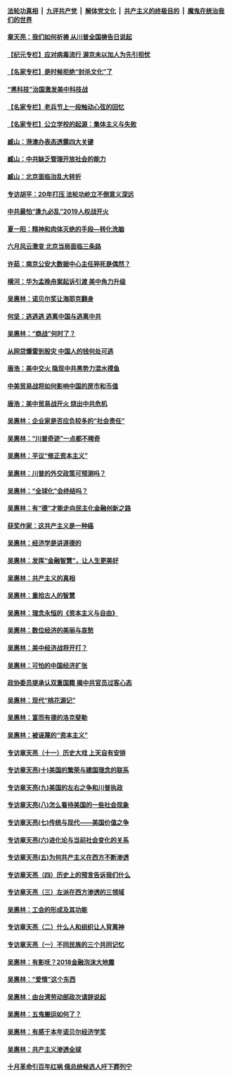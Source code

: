 

####  [法轮功真相](../../../../basic/blob/master/README.md?t=07070431) &nbsp;|&nbsp; [九评共产党](../../../../9ping.md/blob/master/README.md?t=07070431) &nbsp;|&nbsp; [解体党文化](../../../../jtdwh.md/blob/master/README.md?t=07070431)  &nbsp;|&nbsp; [共产主义的终极目的](../../../../gczydzjmd.md/blob/master/README.md?t=07070431) &nbsp;|&nbsp; [魔鬼在统治我们的世界](../../../../mgztzwmdsj.md/blob/master/README.md?t=07070431) 

#### [章天亮：我们如何祈祷 从川普全国祷告日说起](../pages/nsc423/n11944627.md?t=07070431) 

#### [【纪元专栏】应对病毒流行 渥京未以加人为先引担忧](../pages/nsc423/n11875714.md?t=07070431) 

#### [【名家专栏】是时候拒绝“封杀文化”了](../pages/nsc423/n11814093.md?t=07070431) 

#### [“黑科技”治国激发美中科技战](../pages/nsc423/n11638056.md?t=07070431) 

#### [【名家专栏】老兵节上一段触动心弦的回忆](../pages/nsc423/n11646016.md?t=07070431) 

#### [【名家专栏】公立学校的起源：集体主义与失败](../pages/nsc423/n11601833.md?t=07070431) 

#### [臧山：港澳办表态透露四大关键](../pages/nsc423/n11421628.md?t=07070431) 

#### [臧山：中共缺乏管理开放社会的能力](../pages/nsc423/n11407457.md?t=07070431) 

#### [臧山：北京面临治乱大转折](../pages/nsc423/n11406895.md?t=07070431) 

#### [专访胡平：20年打压 法轮功屹立不倒意义深远](../pages/nsc423/n11398800.md?t=07070431) 

#### [中共最怕“逢九必乱”2019人权战开火](../pages/nsc423/n11385248.md?t=07070431) 

#### [夏一阳：精神和肉体灭绝的手段—转化洗脑](../pages/nsc423/n11368250.md?t=07070431) 

#### [六月风云激变 北京当局面临三条路](../pages/nsc423/n11313668.md?t=07070431) 

#### [许茹：南京公安大数据中心主任猝死是偶然？](../pages/nsc423/n11064744.md?t=07070431) 

#### [横河：华为孟晚舟案起诉引渡 美中角力升级](../pages/nsc423/n11027230.md?t=07070431) 

#### [吴惠林：诺贝尔奖让海耶克翻身](../pages/nsc423/n10890049.md?t=07070431) 

#### [何坚：逃逃逃 逃离中国与逃离中共](../pages/nsc423/n10592891.md?t=07070431) 

#### [吴惠林：“商战”何时了？](../pages/nsc423/n10573558.md?t=07070431) 

#### [从网贷爆雷到股灾 中国人的钱何处可逃](../pages/nsc423/n10572800.md?t=07070431) 

#### [唐浩：美中交火 隐现中共黑势力混水摸鱼](../pages/nsc423/n10544040.md?t=07070431) 

#### [中美贸易战将如何影响中国的房市和币值](../pages/nsc423/n10543697.md?t=07070431) 

#### [唐浩：美中贸易战开火 烧出中共危机](../pages/nsc423/n10540126.md?t=07070431) 

#### [吴惠林：企业家是否应负较多的“社会责任”](../pages/nsc423/n10535022.md?t=07070431) 

#### [吴惠林：“川普奇迹”一点都不稀奇](../pages/nsc423/n10512808.md?t=07070431) 

#### [吴惠林：平议“修正资本主义”](../pages/nsc423/n10495724.md?t=07070431) 

#### [吴惠林：川普的外交政策可预测吗？](../pages/nsc423/n10462387.md?t=07070431) 

#### [吴惠林：“全球化”会终结吗？](../pages/nsc423/n10452838.md?t=07070431) 

#### [吴惠林：有“德”才能走向民主化金融创新之路](../pages/nsc423/n10432292.md?t=07070431) 

#### [获奖作家：这共产主义是一种癌](../pages/nsc423/n10431541.md?t=07070431) 

#### [吴惠林：经济学是讲道德的](../pages/nsc423/n10398014.md?t=07070431) 

#### [吴惠林：发挥“金融智慧”，让人生更美好](../pages/nsc423/n10375019.md?t=07070431) 

#### [吴惠林：共产主义的真相](../pages/nsc423/n10351394.md?t=07070431) 

#### [吴惠林：重拾古人的智慧](../pages/nsc423/n10337691.md?t=07070431) 

#### [吴惠林：理念永恒的《资本主义与自由》](../pages/nsc423/n10316274.md?t=07070431) 

#### [吴惠林：数位经济的美丽与哀愁](../pages/nsc423/n10292946.md?t=07070431) 

#### [吴惠林：美中经济战将开打？](../pages/nsc423/n10258825.md?t=07070431) 

#### [吴惠林：可怕的中国经济扩张](../pages/nsc423/n10219147.md?t=07070431) 

#### [政协委员提承认双重国籍 揭中共官员过客心态](../pages/nsc423/n10208809.md?t=07070431) 

#### [吴惠林：现代“桃花源记”](../pages/nsc423/n10185234.md?t=07070431) 

#### [吴惠林：富而有德的洛克斐勒](../pages/nsc423/n10142264.md?t=07070431) 

#### [吴惠林：被诬蔑的“资本主义”](../pages/nsc423/n10124816.md?t=07070431) 

#### [专访章天亮（十一）历史大戏 上天自有安排](../pages/nsc423/n10094905.md?t=07070431) 

#### [专访章天亮(十)美国的繁荣与建国理念的联系](../pages/nsc423/n10094899.md?t=07070431) 

#### [专访章天亮(九)美国的左右之争和川普执政](../pages/nsc423/n10094889.md?t=07070431) 

#### [专访章天亮(八)怎么看待美国的一些社会现象](../pages/nsc423/n10094857.md?t=07070431) 

#### [专访章天亮(七)传统与现代——美国价值之争](../pages/nsc423/n10093140.md?t=07070431) 

#### [专访章天亮(六)进化论与当前社会变化的关系](../pages/nsc423/n10092036.md?t=07070431) 

#### [专访章天亮(五)为何共产主义在西方不断渗透](../pages/nsc423/n10083620.md?t=07070431) 

#### [专访章天亮（四）历史上的预言告诉我们什么](../pages/nsc423/n10083606.md?t=07070431) 

#### [专访章天亮（三）左派在西方渗透的三领域](../pages/nsc423/n10081115.md?t=07070431) 

#### [吴惠林：工会的形成及其功能](../pages/nsc423/n10080633.md?t=07070431) 

#### [专访章天亮（二）什么人和组织让人背离神](../pages/nsc423/n10076637.md?t=07070431) 

#### [专访章天亮（一）不同民族的三个共同记忆](../pages/nsc423/n10074188.md?t=07070431) 

#### [吴惠林：有影呒？2018金融泡沫大地震](../pages/nsc423/n10040534.md?t=07070431) 

#### [吴惠林：“爱情”这个东西](../pages/nsc423/n10019423.md?t=07070431) 

#### [吴惠林：由台湾劳动部政次请辞说起](../pages/nsc423/n9979679.md?t=07070431) 

#### [吴惠林：五鬼搬运如何了？](../pages/nsc423/n9925338.md?t=07070431) 

#### [吴惠林：有感于本年诺贝尔经济学奖](../pages/nsc423/n9871883.md?t=07070431) 

#### [吴惠林：共产主义渗透全球](../pages/nsc423/n9812748.md?t=07070431) 

#### [十月革命引百年红祸 俄总统候选人吁下葬列宁](../pages/nsc423/n9810182.md?t=07070431) 

